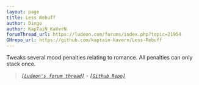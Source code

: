 ```yaml
---
layout: page
title: Less Rebuff
author: Dingo
author: KapTaiN_KaVerN
forumThread_url: https://ludeon.com/forums/index.php?topic=21954
GHrepo_url: https://github.com/kaptain-kavern/Less-Rebuff
---
```

Tweaks several mood penalties relating to romance. All penalties can only stack once.

 > *[`[Ludeon's forum thread]`]({{page.forumThread_url}}) - [`[Github Repo]`]({{page.GHrepo_url}})*